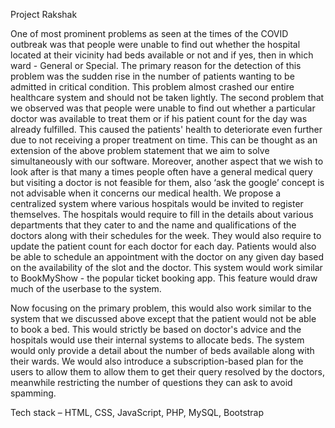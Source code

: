 Project Rakshak

One of most prominent problems as seen at the times of the COVID outbreak was that people were unable to find out whether the hospital located at their vicinity had beds available or not and if yes, then in which ward - General or Special. The primary reason for the detection of this problem was the sudden rise in the number of patients wanting to be admitted in critical condition. This problem almost crashed our entire healthcare system and should not be taken lightly.
The second problem that we observed was that people were unable to find out whether a particular doctor was available to treat them or if his patient count for the day was already fulfilled. This caused the patients' health to deteriorate even further due to not receiving a proper treatment on time. This can be thought as an extension of the above problem statement that we aim to solve simultaneously with our software.
Moreover, another aspect that we wish to look after is that many a times people often have a general medical query but visiting a doctor is not feasible for them, also ‘ask the google’ concept is not advisable when it concerns our medical health.
We propose a centralized system where various hospitals would be invited to register themselves. The hospitals would require to fill in the details about various departments that they cater to and the name and qualifications of the doctors along with their schedules for the week. They would also require to update the patient count for each doctor for each day. Patients would also be able to schedule an appointment with the doctor on any given day based on the availability of the slot and the doctor. This system would work similar to BookMyShow - the popular ticket booking app. This feature would draw much of the userbase to the system.

Now focusing on the primary problem, this would also work similar to the system that we discussed above except that the patient would not be able to book a bed. This would strictly be based on doctor's advice and the hospitals would use their internal systems to allocate beds. The system would only provide a detail about the number of beds available along with their wards.
We would also introduce a subscription-based plan for the users to allow them to allow them to get their query resolved by the doctors, meanwhile restricting the number of questions they can ask to avoid spamming.

Tech stack – 
HTML, CSS, JavaScript, PHP, MySQL, Bootstrap 
